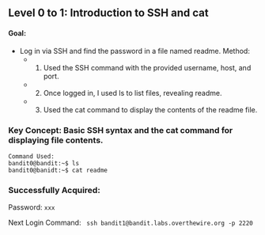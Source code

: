## Level 0 to 1: Introduction to SSH and cat

#### Goal: 
- Log in via SSH and find the password in a file named readme.
Method:
	- 1. Used the SSH command with the provided username, host, and port.
	- 2. Once logged in, I used ls to list files, revealing readme.
	- 3. Used the cat command to display the contents of the readme file.
### Key Concept: Basic SSH syntax and the cat command for displaying file contents. 
	Command Used:
	bandit0@bandit:~$ ls
	bandit0@banidt:~$ cat readme
### Successfully Acquired:
Password: 
```xxx```

Next Login Command: 
``` ssh bandit1@bandit.labs.overthewire.org -p 2220```
